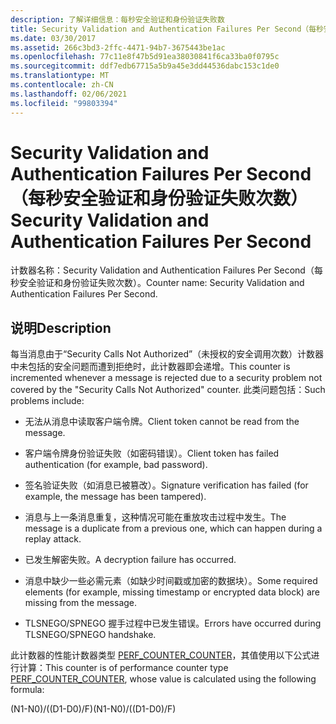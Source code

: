 ```yaml
---
description: 了解详细信息：每秒安全验证和身份验证失败数
title: Security Validation and Authentication Failures Per Second（每秒安全验证和身份验证失败次数）
ms.date: 03/30/2017
ms.assetid: 266c3bd3-2ffc-4471-94b7-3675443be1ac
ms.openlocfilehash: 77c11e8f47b5d91ea38030841f6ca33ba0f0795c
ms.sourcegitcommit: ddf7edb67715a5b9a45e3dd44536dabc153c1de0
ms.translationtype: MT
ms.contentlocale: zh-CN
ms.lasthandoff: 02/06/2021
ms.locfileid: "99803394"
---
```

# <a name="security-validation-and-authentication-failures-per-second"></a><span data-ttu-id="5524b-103">Security Validation and Authentication Failures Per Second（每秒安全验证和身份验证失败次数）</span><span class="sxs-lookup"><span data-stu-id="5524b-103">Security Validation and Authentication Failures Per Second</span></span>

<span data-ttu-id="5524b-104">计数器名称：Security Validation and Authentication Failures Per Second（每秒安全验证和身份验证失败次数）。</span><span class="sxs-lookup"><span data-stu-id="5524b-104">Counter name: Security Validation and Authentication Failures Per Second.</span></span>  
  
## <a name="description"></a><span data-ttu-id="5524b-105">说明</span><span class="sxs-lookup"><span data-stu-id="5524b-105">Description</span></span>  

 <span data-ttu-id="5524b-106">每当消息由于“Security Calls Not Authorized”（未授权的安全调用次数）计数器中未包括的安全问题而遭到拒绝时，此计数器即会递增。</span><span class="sxs-lookup"><span data-stu-id="5524b-106">This counter is incremented whenever a message is rejected due to a security problem not covered by the "Security Calls Not Authorized" counter.</span></span> <span data-ttu-id="5524b-107">此类问题包括：</span><span class="sxs-lookup"><span data-stu-id="5524b-107">Such problems include:</span></span>  
  
- <span data-ttu-id="5524b-108">无法从消息中读取客户端令牌。</span><span class="sxs-lookup"><span data-stu-id="5524b-108">Client token cannot be read from the message.</span></span>  
  
- <span data-ttu-id="5524b-109">客户端令牌身份验证失败（如密码错误）。</span><span class="sxs-lookup"><span data-stu-id="5524b-109">Client token has failed authentication (for example, bad password).</span></span>  
  
- <span data-ttu-id="5524b-110">签名验证失败（如消息已被篡改）。</span><span class="sxs-lookup"><span data-stu-id="5524b-110">Signature verification has failed (for example, the message has been tampered).</span></span>  
  
- <span data-ttu-id="5524b-111">消息与上一条消息重复，这种情况可能在重放攻击过程中发生。</span><span class="sxs-lookup"><span data-stu-id="5524b-111">The message is a duplicate from a previous one, which can happen during a replay attack.</span></span>  
  
- <span data-ttu-id="5524b-112">已发生解密失败。</span><span class="sxs-lookup"><span data-stu-id="5524b-112">A decryption failure has occurred.</span></span>  
  
- <span data-ttu-id="5524b-113">消息中缺少一些必需元素（如缺少时间戳或加密的数据块）。</span><span class="sxs-lookup"><span data-stu-id="5524b-113">Some required elements (for example, missing timestamp or encrypted data block) are missing from the message.</span></span>  
  
- <span data-ttu-id="5524b-114">TLSNEGO/SPNEGO 握手过程中已发生错误。</span><span class="sxs-lookup"><span data-stu-id="5524b-114">Errors have occurred during TLSNEGO/SPNEGO handshake.</span></span>  
  
 <span data-ttu-id="5524b-115">此计数器的性能计数器类型 [PERF_COUNTER_COUNTER](/previous-versions/windows/it-pro/windows-server-2003/cc740048(v=ws.10))，其值使用以下公式进行计算：</span><span class="sxs-lookup"><span data-stu-id="5524b-115">This counter is of performance counter type [PERF_COUNTER_COUNTER](/previous-versions/windows/it-pro/windows-server-2003/cc740048(v=ws.10)), whose value is calculated using the following formula:</span></span>  
  
 <span data-ttu-id="5524b-116">(N1-N0)/((D1-D0)/F)</span><span class="sxs-lookup"><span data-stu-id="5524b-116">(N1-N0)/((D1-D0)/F)</span></span>
